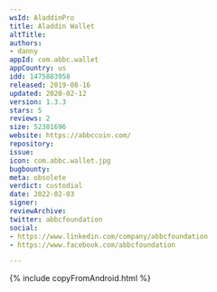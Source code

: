 ```yaml
---
wsId: AladdinPro
title: Aladdin Wallet
altTitle: 
authors:
- danny
appId: com.abbc.wallet
appCountry: us
idd: 1475883958
released: 2019-08-16
updated: 2020-02-12
version: 1.3.3
stars: 5
reviews: 2
size: 52381696
website: https://abbccoin.com/
repository: 
issue: 
icon: com.abbc.wallet.jpg
bugbounty: 
meta: obsolete
verdict: custodial
date: 2022-02-03
signer: 
reviewArchive: 
twitter: abbcfoundation
social:
- https://www.linkedin.com/company/abbcfoundation
- https://www.facebook.com/abbcfoundation

---
```


{% include copyFromAndroid.html %}
